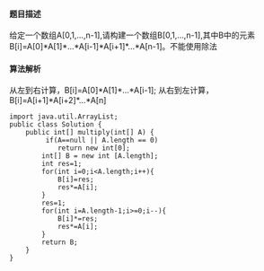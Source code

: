 #### 题目描述
给定一个数组A[0,1,...,n-1],请构建一个数组B[0,1,...,n-1],其中B中的元素B[i]=A[0]\*A[1]\*...\*A[i-1]\*A[i+1]\*...\*A[n-1]。不能使用除法
#### 算法解析
从左到右计算，B[i]=A[0]\*A[1]\*...\*A[i-1];
从右到左计算，B[i]=A[i+1]\*A[i+2]\*...\*A[n]
```
import java.util.ArrayList;
public class Solution {
    public int[] multiply(int[] A) {
         if(A==null || A.length == 0)
            return new int[0];
        int[] B = new int [A.length];
        int res=1;
        for(int i=0;i<A.length;i++){
            B[i]=res;
            res*=A[i];
        }
        res=1;
        for(int i=A.length-1;i>=0;i--){
            B[i]*=res;
            res*=A[i];
        }
        return B;
    }
}
```
